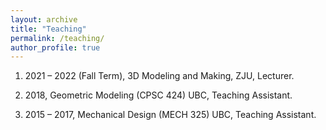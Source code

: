 ```yaml
---
layout: archive
title: "Teaching"
permalink: /teaching/
author_profile: true
---
```


<!-- {% include base_path %}

{% for post in site.teaching reversed %}
  {% include archive-single.html %}
{% endfor %} -->

1. 2021 – 2022 (Fall Term), 3D Modeling and Making, ZJU, Lecturer.

1. 2018, Geometric Modeling (CPSC 424) UBC, Teaching Assistant.

1. 2015 – 2017, Mechanical Design (MECH 325) UBC, Teaching Assistant.
